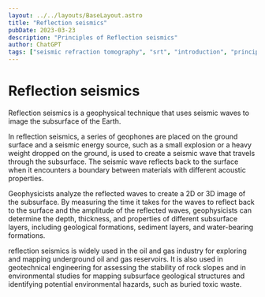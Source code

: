 ```yaml
---
layout: ../../layouts/BaseLayout.astro
title: "Reflection seismics"
pubDate: 2023-03-23
description: "Principles of Reflection seismics"
author: ChatGPT
tags: ["seismic refraction tomography", "srt", "introduction", "principles"]
---
```


# Reflection seismics

Reflection seismics is a geophysical technique that uses seismic waves to image the subsurface of the Earth.

In reflection seismics, a series of geophones are placed on the ground surface and a seismic energy source, such as a small explosion or a heavy weight dropped on the ground, is used to create a seismic wave that travels through the subsurface. The seismic wave reflects back to the surface when it encounters a boundary between materials with different acoustic properties.

Geophysicists analyze the reflected waves to create a 2D or 3D image of the subsurface. By measuring the time it takes for the waves to reflect back to the surface and the amplitude of the reflected waves, geophysicists can determine the depth, thickness, and properties of different subsurface layers, including geological formations, sediment layers, and water-bearing formations.

reflection seismics is widely used in the oil and gas industry for exploring and mapping underground oil and gas reservoirs. It is also used in geotechnical engineering for assessing the stability of rock slopes and in environmental studies for mapping subsurface geological structures and identifying potential environmental hazards, such as buried toxic waste.

